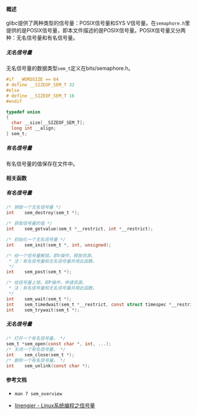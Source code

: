 #### 概述

glibc提供了两种类型的信号量：POSIX信号量和SYS V信号量。在`semaphore.h`里提供的是POSIX信号量，即本文件描述的是POSIX信号量。POSIX信号量又分两种：无名信号量和有名信号量。

##### 无名信号量

无名信号量的数据类型`sem_t`定义在bits/semaphore.h。

```c
#if __WORDSIZE == 64
# define __SIZEOF_SEM_T 32
#else
# define __SIZEOF_SEM_T 16
#endif

typedef union
{
  char __size[__SIZEOF_SEM_T];
  long int __align;
} sem_t;
```

##### 有名信号量

有名信号量的值保存在文件中。

#### 相关函数

##### 有名信号量

```c
/* 销毁一个无名信号量 */
int    sem_destroy(sem_t *);

/* 获取信号量的值 */
int    sem_getvalue(sem_t *__restrict, int *__restrict);

/* 初始化一个无名信号量 */
int    sem_init(sem_t *, int, unsigned);

/* 给一个信号量解锁。即V操作，释放资源。
 * 注：有名信号量和无名信号量共用此函数。
 */
int    sem_post(sem_t *);

/* 给信号量上锁。即P操作，申请资源。
 * 注：有名信号量和无名信号量共用此函数。
 */
int    sem_wait(sem_t *);
int    sem_timedwait(sem_t *__restrict, const struct timespec *__restrict);
int    sem_trywait(sem_t *);
```

##### 无名信号量

```c
/* 打开一个有名信号量。 */
sem_t *sem_open(const char *, int, ...);
/* 关闭一个有名信号量。 */
int    sem_close(sem_t *);
/* 删除一个有名信号量。 */
int    sem_unlink(const char *);
```



#### 参考文档

- `man 7 sem_overview`

- [linengier - Linux系统编程之信号量](https://www.cnblogs.com/linengier/p/9399880.html#:~:text=%E5%9C%A8%E5%AD%A6%E4%B9%A0%E4%BF%A1%E5%8F%B7%E9%87%8F%E4%B9%8B%E5%89%8D%EF%BC%8C%E6%88%91%E4%BB%AC%E5%BF%85%E9%A1%BB%E5%85%88%E7%9F%A5%E9%81%93%E2%80%94%E2%80%94Linux%E6%8F%90%E4%BE%9B%E4%B8%A4%E7%A7%8D%E4%BF%A1%E5%8F%B7%E9%87%8F%EF%BC%9A%20%EF%BC%881%EF%BC%89,%E5%86%85%E6%A0%B8%E4%BF%A1%E5%8F%B7%E9%87%8F%EF%BC%8C%E7%94%B1%E5%86%85%E6%A0%B8%E6%8E%A7%E5%88%B6%E8%B7%AF%E5%BE%84%E4%BD%BF%E7%94%A8%20%EF%BC%882%EF%BC%89%20%E7%94%A8%E6%88%B7%E6%80%81%E8%BF%9B%E7%A8%8B%E4%BD%BF%E7%94%A8%E7%9A%84%E4%BF%A1%E5%8F%B7%E9%87%8F%EF%BC%8C%E8%BF%99%E7%A7%8D%E4%BF%A1%E5%8F%B7%E9%87%8F%E5%8F%88%E5%88%86%E4%B8%BAPOSIX%E4%BF%A1%E5%8F%B7%E9%87%8F%E5%92%8CSYSTEMV%E4%BF%A1%E5%8F%B7%E9%87%8F%E3%80%82)
